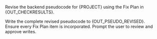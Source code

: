 Revise the backend pseudocode for {PROJECT} using the Fix Plan in {OUT_CHECKRESULTS}.

Write the complete revised pseudocode to {OUT_PSEUDO_REVISED}.
Ensure every Fix Plan item is incorporated.
Prompt the user to review and approve writes.
